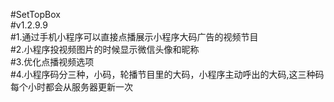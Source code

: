 #SetTopBox</br>
#v1.2.9.9</br>
#1.通过手机小程序可以直接点播展示小程序大码广告的视频节目</br>
#2.小程序投视频图片的时候显示微信头像和昵称</br>
#3.优化点播视频选项</br>
#4.小程序码分三种，小码，轮播节目里的大码，小程序主动呼出的大码,这三种码每个小时都会从服务器更新一次</br>





